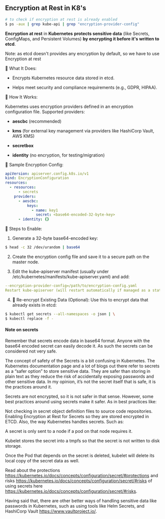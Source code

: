 
## Encryption at Rest in K8's

```bash
# to check if encryption at rest is already enabled
$ ps -aux | grep kube-api | grep "encryption-provider-config"
```

**Encryption at rest**  in **Kubernetes** **protects sensitive data** (like Secrets, ConfigMaps, and Persistent Volumes) **by encrypting it before it's written to etcd**.

Note: as etcd doesn't provides any encryption by default, so we have to use Encryption at rest

🔐 What It Does:
- Encrypts Kubernetes resource data stored in etcd.

- Helps meet security and compliance requirements (e.g., GDPR, HIPAA).

🧩 How It Works:

Kubernetes uses encryption providers defined in an encryption configuration file. Supported providers:

- **aescbc** (recommended)

- **kms** (for external key management via providers like HashiCorp Vault, AWS KMS)

- **secretbox**

- **identity** (no encryption, for testing/migration)

📄 Sample Encryption Config:
```yaml
apiVersion: apiserver.config.k8s.io/v1
kind: EncryptionConfiguration
resources:
  - resources:
      - secrets
    providers:
      - aescbc:
          keys:
            - name: key1
              secret: <base64-encoded-32-byte-key>
      - identity: {}
  ```    
📌 Steps to Enable:
1. Generate a 32-byte base64-encoded key:

```bash
$ head -c 32 /dev/urandom | base64
```
2. Create the encryption config file and save it to a secure path on the master node.

3. Edit the kube-apiserver manifest (usually under /etc/kubernetes/manifests/kube-apiserver.yaml) and add:

```yaml
--encryption-provider-config=/path/to/encryption-config.yaml
Restart kube-apiserver (will restart automatically if managed as a static pod).
```
4. 🔁 Re-encrypt Existing Data (Optional):
Use this to encrypt data that already exists in etcd:

```bash
$ kubectl get secrets --all-namespaces -o json | \
$ kubectl replace -f -
```
#### Note on secrets

Remember that secrets encode data in base64 format. Anyone with the base64 encoded secret can easily decode it. As such the secrets can be considered not very safe.

The concept of safety of the Secrets is a bit confusing in Kubernetes. The Kubernetes documentation page and a lot of blogs out there refer to secrets as a “safer option” to store sensitive data. They are safer than storing in plain text as they reduce the risk of accidentally exposing passwords and other sensitive data. In my opinion, it’s not the secret itself that is safe, it is the practices around it.

Secrets are not encrypted, so it is not safer in that sense. However, some best practices around using secrets make it safer. As in best practices like:

Not checking in secret object definition files to source code repositories.
Enabling Encryption at Rest for Secrets so they are stored encrypted in ETCD.
Also, the way Kubernetes handles secrets. Such as:

A secret is only sent to a node if a pod on that node requires it.

Kubelet stores the secret into a tmpfs so that the secret is not written to disk storage.

Once the Pod that depends on the secret is deleted, kubelet will delete its local copy of the secret data as well.

Read about the protections https://kubernetes.io/docs/concepts/configuration/secret/#protections and risks https://kubernetes.io/docs/concepts/configuration/secret/#risks of using secrets here https://kubernetes.io/docs/concepts/configuration/secret/#risks.

Having said that, there are other better ways of handling sensitive data like passwords in Kubernetes, such as using tools like Helm Secrets, and HashiCorp Vault https://www.vaultproject.io/.